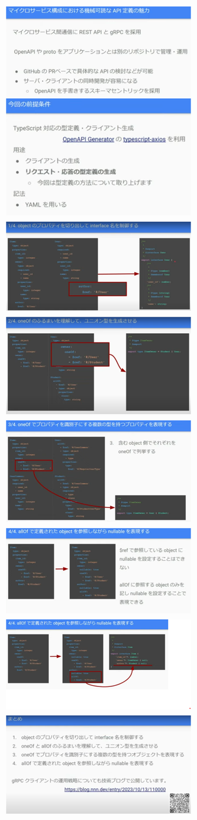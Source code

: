 
![](images/image_20240511123854.png)
![](images/image_20240511123929.png)

![](images/image_20240511124153.png)

![](images/image_20240511124135.png)

![](images/image_20240511124356.png)

![](images/image_20240511124542.png)

![](images/image_20240511124603.png)


![](images/image_20240511124619.png)